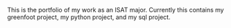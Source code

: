 This is the portfolio of my work as an ISAT major. Currently this contains my greenfoot project, my python project, and my sql project.
